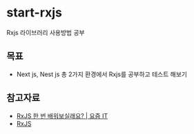 # start-rxjs

Rxjs 라이브러리 사용방법 공부

## 목표

- Next js, Nest js 총 2가지 환경에서 Rxjs를 공부하고 테스트 해보기

## 참고자료

- [RxJS 한 번 배워보실래요? | 요즘 IT](https://yozm.wishket.com/magazine/detail/1753/)
- [RxJS](https://rxjs.dev/)
